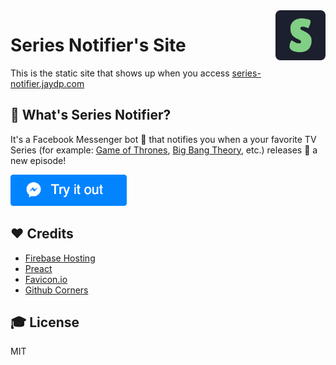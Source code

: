 <img src="/assets/icon.png" alt="Site Logo" height="80" title="Site Logo" align="right" />

# Series Notifier's Site

This is the static site that shows up when you access [series-notifier.jaydp.com](https://series-notifier.jaydp.com)

## 🤔 What's Series Notifier?

It's a Facebook Messenger bot 🤖 that notifies you when a your favorite TV Series (for example: [Game of Thrones](http://www.imdb.com/title/tt0944947/), [Big Bang Theory](http://www.imdb.com/title/tt0898266/), etc.) releases 🚀 a new episode!

<a href="https://m.me/snbot">
<img src="/assets/try-it-out-button.png" height="50px"/>
</a>

## ❤️ Credits

* [Firebase Hosting](https://firebase.google.com/products/hosting)
* [Preact](https://preactjs.com)
* [Favicon.io](https://favicon.io)
* [Github Corners](https://github.com/tholman/github-corners)

## 🎓 License

MIT
